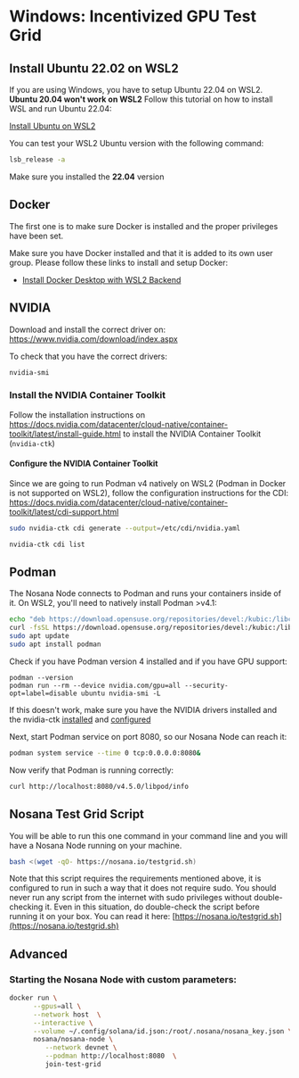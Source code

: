 # Windows: Incentivized GPU Test Grid
## Install Ubuntu 22.02 on WSL2
If you are using Windows, you have to setup Ubuntu 22.04 on WSL2. **Ubuntu 20.04 won't work on WSL2**
Follow this tutorial on how to install WSL and run Ubuntu 22.04:

[Install Ubuntu on WSL2](https://ubuntu.com/tutorials/install-ubuntu-on-wsl2-on-windows-11-with-gui-support#1-overview)

You can test your WSL2 Ubuntu version with the following command:
```bash
lsb_release -a
```

Make sure you installed the **22.04** version

## Docker

The first one is to make sure Docker is installed and the proper privileges have been set.

Make sure you have Docker installed and that it is added to its own user group. Please follow these links to install and setup Docker:

- [Install Docker Desktop with WSL2 Backend](https://docs.docker.com/desktop/install/windows-install/)


## NVIDIA
Download and install the correct driver on: https://www.nvidia.com/download/index.aspx

To check that you have the correct drivers:
```bash
nvidia-smi
```

### Install the NVIDIA Container Toolkit
Follow the installation instructions on https://docs.nvidia.com/datacenter/cloud-native/container-toolkit/latest/install-guide.html to install the NVIDIA Container Toolkit (`nvidia-ctk`)

#### Configure the NVIDIA Container Toolkit
Since we are going to run Podman v4 natively on WSL2 (Podman in Docker is not supported on WSL2), follow the configuration instructions for the CDI:
https://docs.nvidia.com/datacenter/cloud-native/container-toolkit/latest/cdi-support.html

```bash
sudo nvidia-ctk cdi generate --output=/etc/cdi/nvidia.yaml
```
```bash
nvidia-ctk cdi list
```

## Podman
The Nosana Node connects to Podman and runs your containers inside of it. On WSL2, you'll need to natively install Podman >v4.1:
```bash
echo "deb https://download.opensuse.org/repositories/devel:/kubic:/libcontainers:/unstable/xUbuntu_22.04/ /" | sudo tee /etc/apt/sources.list.d/devel:kubic:libcontainers:unstable.list
curl -fsSL https://download.opensuse.org/repositories/devel:/kubic:/libcontainers:/unstable/xUbuntu_22.04/Release.key | sudo gpg --dearmor | sudo tee /etc/apt/trusted.gpg.d/devel_kubic_libcontainers_unstable.gpg > /dev/null
sudo apt update
sudo apt install podman
```
Check if you have Podman version 4 installed and if you have GPU support:
```
podman --version
podman run --rm --device nvidia.com/gpu=all --security-opt=label=disable ubuntu nvidia-smi -L
```
If this doesn't work, make sure you have the NVIDIA drivers installed and the nvidia-ctk [installed](https://docs.nvidia.com/datacenter/cloud-native/container-toolkit/latest/install-guide.html) and [configured](https://docs.nvidia.com/datacenter/cloud-native/container-toolkit/latest/cdi-support.html)

Next, start Podman service on port 8080, so our Nosana Node can reach it:
```bash
podman system service --time 0 tcp:0.0.0.0:8080&
```
Now verify that Podman is running correctly:
```bash
curl http://localhost:8080/v4.5.0/libpod/info
```

## Nosana Test Grid Script

You will be able to run this one command in your command line and you will have a Nosana Node running on your machine.

```bash
bash <(wget -qO- https://nosana.io/testgrid.sh)
```

Note that this script requires the requirements mentioned above, it is configured to run in such a way that it does not require sudo.
You should never run any script from the internet with sudo privileges without double-checking it.
Even in this situation, do double-check the script before running it on your box.
You can read it here: [https://nosana.io/testgrid.sh](https://nosana.io/testgrid.sh)

## Advanced
### Starting the Nosana Node with custom parameters:
```bash
docker run \
      --gpus=all \
      --network host  \
      --interactive \
      --volume ~/.config/solana/id.json:/root/.nosana/nosana_key.json \
      nosana/nosana-node \
         --network devnet \
         --podman http://localhost:8080  \
         join-test-grid
```         
